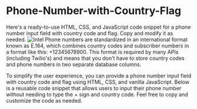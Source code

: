 # Phone-Number-with-Country-Flag
Here's a ready-to-use HTML, CSS, and JavaScript code snippet for a phone number input field with country code and flag. Copy and modify it as needed.
![Intel](https://github.com/etheocledk/Phone-Number-with-Country-Flag/assets/81494309/3ca1be37-945f-47b6-bf86-88e96bc5d1b6)
Phone numbers are standardized in an international format known as E.164, which combines country codes and subscriber numbers in a format like this: +12345678900. This format is required by many APIs (including Twilio's) and means that you don't have to store country codes and phone numbers in two separate database columns.

To simplify the user experience, you can provide a phone number input field with country code and flag using HTML, CSS, and vanilla JavaScript. Below is a reusable code snippet that allows users to input their phone number without needing to type the + sign and country code. Feel free to copy and customize the code as needed.
